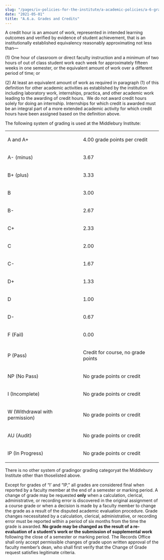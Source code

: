 ```yaml
---
slug: "/pages/iv-policies-for-the-institute/a-academic-policies/a-6-grades-credits-and-academic-policies/a-6-a-grades-and-credits"
date: "2021-05-01"
title: "A.6.a. Grades and Credits"
---
```


<span>A credit hour is an amount of work, represented in intended learning outcomes and verified by evidence of student achievement, that is an institutionally established equivalency reasonably approximating not less than—</span>

(1) One hour of classroom or direct faculty instruction and a minimum of two hours of out of class student work each week for approximately fifteen weeks in one semester, or the equivalent amount of work over a different period of time; or

<span>(2) At least an equivalent amount of work as required in paragraph (1) of this definition for other academic activities as established by the institution including laboratory work, internships, practica, and other academic work leading to the awarding of credit hours.  We do not award credit hours solely for doing an internship. Internships for which credit is awarded must be an integral part of a more extended academic activity for which credit hours have been assigned based on the definition above.</span>

**<span style="text-decoration:underline"></span>**<span>The following system of grading is used at the Middlebury Institute:</span>

<table>

<tbody>

<tr>

<td>

<span>A and A+</span>

</td>

<td>

<span>4.00 grade points per credit</span>

</td>

</tr>

<tr>

<td>

<span>A- (minus)</span>

</td>

<td>

<span>3.67</span>

</td>

</tr>

<tr>

<td>

<span>B+ (plus)</span>

</td>

<td>

<span>3.33</span>

</td>

</tr>

<tr>

<td>

<span>B</span>

</td>

<td>

<span>3.00</span>

</td>

</tr>

<tr>

<td>

<span>B-</span>

</td>

<td>

<span>2.67</span>

</td>

</tr>

<tr>

<td>

<span>C+</span>

</td>

<td>

<span>2.33</span>

</td>

</tr>

<tr>

<td>

<span>C</span>

</td>

<td>

<span>2.00</span>

</td>

</tr>

<tr>

<td>

<span>C-</span>

</td>

<td>

<span>1.67</span>

</td>

</tr>

<tr>

<td>

<span>D+</span>

</td>

<td>

<span>1.33</span>

</td>

</tr>

<tr>

<td>

<span>D</span>

</td>

<td>

<span>1.00</span>

</td>

</tr>

<tr>

<td>

<span>D-</span>

</td>

<td>

<span>0.67</span>

</td>

</tr>

<tr>

<td>

<span>F (Fail)</span>

</td>

<td>

<span>0.00</span>

</td>

</tr>

<tr>

<td>

<span>P (Pass)</span>

</td>

<td>

<span>Credit for course, no grade points</span>

</td>

</tr>

<tr>

<td>

<span>NP (No Pass)</span>

</td>

<td>

<span>No grade points or credit</span>

</td>

</tr>

<tr>

<td>

<span>I (Incomplete)</span>

</td>

<td>

<span>No grade points or credit</span>

</td>

</tr>

<tr>

<td>

<span>W (Withdrawal with permission)</span>

</td>

<td>

<span>No grade points or credit</span>

</td>

</tr>

<tr>

<td>

<span>AU (Audit)</span>

</td>

<td>

<span>No grade points or credit</span>

</td>

</tr>

<tr>

<td>

<span>IP (In Progress)</span>

</td>

<td>

<span>No grade points or credit</span>

</td>

</tr>

</tbody>

</table>

There is no other system of gradingor grading categoryat the Middlebury Institute other than thoselisted above.

Except for grades of “I’ and “IP,” all grades are considered final when reported by a faculty member at the end of a semester or marking period. A change of grade may be requested **only** when a calculation, clerical, administrative, or recording error is discovered in the original assignment of a course grade or when a decision is made by a faculty member to change the grade as a result of the disputed academic evaluation procedure. Grade changes necessitated by a calculation, clerical, administrative, or recording error must be reported within a period of six months from the time the grade is awarded. **No grade may be changed as the result of a re-evaluation of a student’s work or the submission of supplemental work** following the close of a semester or marking period. The Records Office shall only accept permissible changes of grade upon written approval of the faculty member’s dean, who shall first verify that the Change of Grade request satisfies legitimate criteria.
